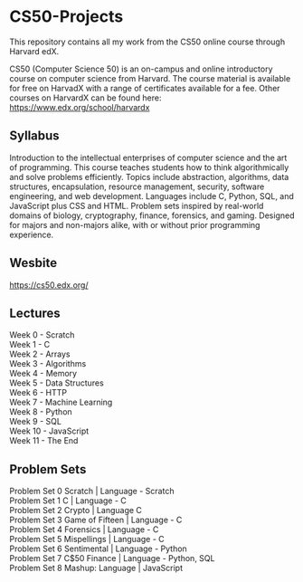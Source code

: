 # CS50-Projects
This repository contains all my work from the CS50 online course through Harvard edX.


CS50 (Computer Science 50) is an on-campus and online introductory course on computer science from Harvard. The course material is available for free on HarvadX with a range of certificates available for a fee. Other courses on HarvardX can be found here: https://www.edx.org/school/harvardx

## Syllabus

Introduction to the intellectual enterprises of computer science and the art of programming. This course teaches students how to think algorithmically and solve problems efficiently. Topics include abstraction, algorithms, data structures, encapsulation, resource management, security, software engineering, and web development. Languages include C, Python, SQL, and JavaScript plus CSS and HTML. Problem sets inspired by real-world domains of biology, cryptography, finance, forensics, and gaming. Designed for majors and non-majors alike, with or without prior programming experience.


## Wesbite
https://cs50.edx.org/

## Lectures

Week 0  - Scratch  
Week 1  - C  
Week 2  - Arrays  
Week 3  - Algorithms  
Week 4  - Memory  
Week 5  - Data Structures  
Week 6  - HTTP  
Week 7  - Machine Learning  
Week 8  - Python  
Week 9  - SQL  
Week 10 - JavaScript  
Week 11 - The End  

## Problem Sets

Problem Set 0 Scratch | Language - Scratch  
Problem Set 1 C | Language - C  
Problem Set 2 Crypto | Language C  
Problem Set 3 Game of Fifteen | Language - C  
Problem Set 4 Forensics | Language - C  
Problem Set 5 Mispellings | Language - C  
Problem Set 6 Sentimental | Language - Python  
Problem Set 7 C$50 Finance | Language - Python, SQL  
Problem Set 8 Mashup: Language | JavaScript  

